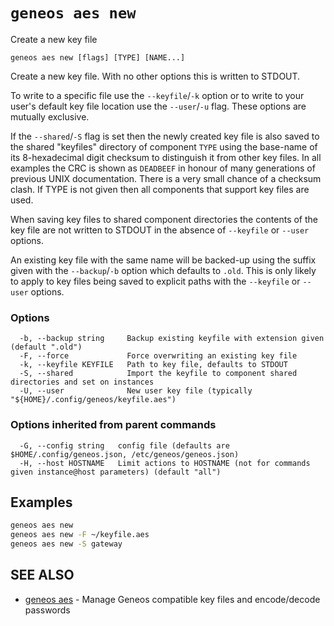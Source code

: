 # `geneos aes new`

Create a new key file

```text
geneos aes new [flags] [TYPE] [NAME...]
```

Create a new key file. With no other options this is written to STDOUT.

To write to a specific file use the `--keyfile`/`-k` option or to write
to your user's default key file location use the `--user`/`-u` flag.
These options are mutually exclusive.

If the `--shared`/`-S` flag is set then the newly created key file is
also saved to the shared "keyfiles" directory of component `TYPE` using
the base-name of its 8-hexadecimal digit checksum to distinguish it from
other key files. In all examples the CRC is shown as `DEADBEEF` in
honour of many generations of previous UNIX documentation. There is a
very small chance of a checksum clash. If TYPE is not given then all
components that support key files are used.

When saving key files to shared component directories the contents of
the key file are not written to STDOUT in the absence of `--keyfile` or
`--user` options.

An existing key file with the same name will be backed-up using the
suffix given with the `--backup`/`-b` option which defaults to `.old`.
This is only likely to apply to key files being saved to explicit paths
with the `--keyfile` or `--user` options.

### Options

```text
  -b, --backup string     Backup existing keyfile with extension given (default ".old")
  -F, --force             Force overwriting an existing key file
  -k, --keyfile KEYFILE   Path to key file, defaults to STDOUT
  -S, --shared            Import the keyfile to component shared directories and set on instances
  -U, --user              New user key file (typically "${HOME}/.config/geneos/keyfile.aes")
```

### Options inherited from parent commands

```text
  -G, --config string   config file (defaults are $HOME/.config/geneos.json, /etc/geneos/geneos.json)
  -H, --host HOSTNAME   Limit actions to HOSTNAME (not for commands given instance@host parameters) (default "all")
```

## Examples

```bash
geneos aes new
geneos aes new -F ~/keyfile.aes
geneos aes new -S gateway

```

## SEE ALSO

* [geneos aes](geneos_aes.md)	 - Manage Geneos compatible key files and encode/decode passwords
